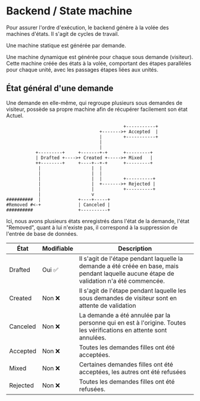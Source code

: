 # Backend / State machine

Pour assurer l'ordre d'exécution, le backend génère à la volée des machines d'états. Il s'agit de cycles de travail.

Une machine statique est générée par demande.

Une machine dynamique est générée pour chaque sous demande (visiteur).
Cette machine créée des états à la volée, comportant des étapes parallèles pour chaque unité, avec les passages étapes liées aux unités.


## État général d'une demande

Une demande en elle-même, qui regroupe plusieurs sous demandes de visiteur, possède sa propre machine afin de récupérer facilement son état Actuel.

```
                                            +-----------+
                                   +------->+ Accepted  |
                                   |        +-----------+
                                   |
                                   |
           +---------+     +-------+-+      +---------+
           | Drafted +---->+ Created +----->+ Mixed   |
           ++--------+     +----+--+-+      +---------+
            |                   |  |
            |                   |  |
            |                   |  |        +----------+
            |                   |  +------->+ Rejected |
            |                   |           +----------+
            |                   v
##########  |              +----+-----+
#Removed #<-+              | Canceled |
##########                 +----------+

```

Ici, nous avons plusieurs états enregistrés dans l'état de la demande, l'état "Removed", quant à lui n'existe pas, il correspond à la suppression de l'entrée de base de données.

| État | Modifiable | Description |
|------|------------|-------------|
| Drafted | Oui ✅ | Il s'agit de l'étape pendant laquelle la demande a été créée en base, mais pendant laquelle aucune étape de validation n'a été commencée. |
| Created | Non ❌ | Il s'agit de l'étape pendant laquelle les sous demandes de visiteur sont en attente de validation |
| Canceled | Non ❌ | La demande a été annulée par la personne qui en est à l'origine. Toutes les vérifications en attente sont annulées. |
| Accepted | Non ❌ | Toutes les demandes filles ont été acceptées. |
| Mixed | Non ❌ | Certaines demandes filles ont été acceptées, les autres ont été refusées |
| Rejected | Non ❌ | Toutes les demandes filles ont été refusées. |
